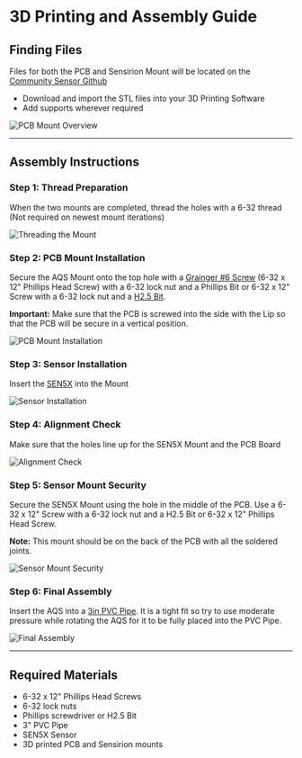 # 3D Printing and Assembly Guide

## Finding Files
Files for both the PCB and Sensirion Mount will be located on the [Community Sensor Github](https://github.com/Community-Sensor-Lab/Air-Quality-Sensor/tree/master)

- Download and import the STL files into your 3D Printing Software
- Add supports wherever required

![PCB Mount Overview](../images/AQS-PCB-Mount1.png)

---

## Assembly Instructions

### Step 1: Thread Preparation
When the two mounts are completed, thread the holes with a 6-32 thread (Not required on newest mount iterations)

![Threading the Mount](../images/AQS-PCB-Mount4.png)

### Step 2: PCB Mount Installation
Secure the AQS Mount onto the top hole with a [Grainger #6 Screw](https://www.grainger.com/) (6-32 x 12" Phillips Head Screw) with a 6-32 lock nut and a Phillips Bit or 6-32 x 12" Screw with a 6-32 lock nut and a [H2.5 Bit](https://www.mcmaster.com/). 

**Important:** Make sure that the PCB is screwed into the side with the Lip so that the PCB will be secure in a vertical position.

![PCB Mount Installation](../images/AQS-PCB-Mount2.png)

### Step 3: Sensor Installation
Insert the [SEN5X](https://sensirion.com/products/catalog/SEN54/) into the Mount

![Sensor Installation](../images/AQS-PCB-Mount5.png)

### Step 4: Alignment Check
Make sure that the holes line up for the SEN5X Mount and the PCB Board

![Alignment Check](../images/AQS-PCB-Mount3.png)

### Step 5: Sensor Mount Security
Secure the SEN5X Mount using the hole in the middle of the PCB. Use a 6-32 x 12" Screw with a 6-32 lock nut and a H2.5 Bit or 6-32 x 12" Phillips Head Screw. 

**Note:** This mount should be on the back of the PCB with all the soldered joints.

![Sensor Mount Security](../images/AQS-PCB-Mount6.png)

### Step 6: Final Assembly
Insert the AQS into a [3in PVC Pipe](https://www.homedepot.com/). It is a tight fit so try to use moderate pressure while rotating the AQS for it to be fully placed into the PVC Pipe.

![Final Assembly](../images/AQS-PCB-Mount7.png)

---

## Required Materials
- 6-32 x 12" Phillips Head Screws
- 6-32 lock nuts
- Phillips screwdriver or H2.5 Bit
- 3" PVC Pipe
- SEN5X Sensor
- 3D printed PCB and Sensirion mounts